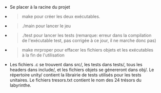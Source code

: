 + Se placer à la racine du projet
+ > make  pour créer les deux exécutables.
+ > ./main  pour lancer le jeu
+ > ./test  pour lancer les tests
(remarque: erreur dans la compilation de l'exécutable test, pas corrigée à ce jour, il ne marche donc pas)
+ > make mrproper  pour effacer les fichiers objets et les exécutables à la fin de l'utilisation
+ Les fichiers .c se trouvent dans src/, les tests dans tests/, tous les headers dans include/, et les fichiers objets se génereront dans obj/. Le répertoire unity/ contient la librairie de tests utilisés pour les tests unitaires. Le fichiers tresors.txt contient le nom des 24 trésors du labyrinthe.
